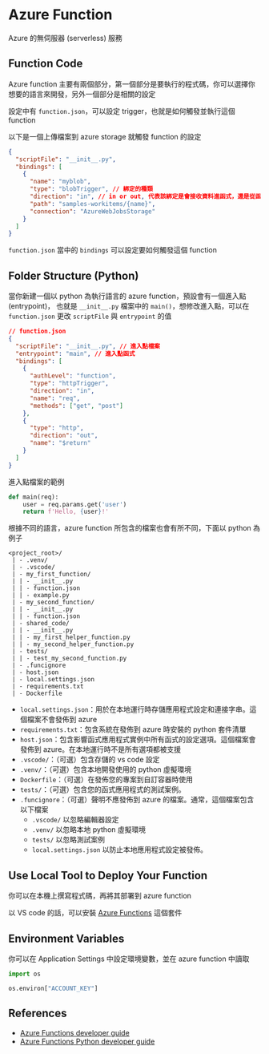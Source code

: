 # Azure Function

Azure 的無伺服器 (serverless) 服務

## Function Code

Azure function 主要有兩個部分，第一個部分是要執行的程式碼，你可以選擇你想要的語言來開發，另外一個部分是相關的設定

設定中有 `function.json`，可以設定 trigger，也就是如何觸發並執行這個 function

以下是一個上傳檔案到 azure storage 就觸發 function 的設定

```json
{
  "scriptFile": "__init__.py",
  "bindings": [
    {
      "name": "myblob",
      "type": "blobTrigger", // 綁定的種類
      "direction": "in", // in or out, 代表該綁定是會接收資料進函式，還是從函式送出資料
      "path": "samples-workitems/{name}",
      "connection": "AzureWebJobsStorage"
    }
  ]
}
```

`function.json` 當中的 `bindings` 可以設定要如何觸發這個 function

## Folder Structure (Python)

當你新建一個以 python 為執行語言的 azure function，預設會有一個進入點 (entrypoint)，
也就是 `__init__.py` 檔案中的 `main()`，想修改進入點，可以在 `function.json` 更改 `scriptFile` 與 `entrypoint` 的值

```json
// function.json
{
  "scriptFile": "__init__.py", // 進入點檔案
  "entrypoint": "main", // 進入點函式
  "bindings": [
    {
      "authLevel": "function",
      "type": "httpTrigger",
      "direction": "in",
      "name": "req",
      "methods": ["get", "post"]
    },
    {
      "type": "http",
      "direction": "out",
      "name": "$return"
    }
  ]
}
```

進入點檔案的範例

```python
def main(req):
    user = req.params.get('user')
    return f'Hello, {user}!'
```

根據不同的語言，azure function 所包含的檔案也會有所不同，下面以 python 為例子

```plaintext
<project_root>/
 | - .venv/
 | - .vscode/
 | - my_first_function/
 | | - __init__.py
 | | - function.json
 | | - example.py
 | - my_second_function/
 | | - __init__.py
 | | - function.json
 | - shared_code/
 | | - __init__.py
 | | - my_first_helper_function.py
 | | - my_second_helper_function.py
 | - tests/
 | | - test_my_second_function.py
 | - .funcignore
 | - host.json
 | - local.settings.json
 | - requirements.txt
 | - Dockerfile
```

- `local.settings.json`：用於在本地運行時存儲應用程式設定和連接字串。這個檔案不會發佈到 azure
- `requirements.txt`：包含系統在發佈到 azure 時安裝的 python 套件清單
- `host.json`：包含影響函式應用程式實例中所有函式的設定選項。這個檔案會發佈到 azure。在本地運行時不是所有選項都被支援
- `.vscode/`：（可選）包含存儲的 vs code 設定
- `.venv/`：（可選）包含本地開發使用的 python 虛擬環境
- `Dockerfile`：（可選）在發佈您的專案到自訂容器時使用
- `tests/`：（可選）包含您的函式應用程式的測試案例。
- `.funcignore`：（可選）聲明不應發佈到 azure 的檔案。通常，這個檔案包含以下檔案
  - `.vscode/` 以忽略編輯器設定
  - `.venv/` 以忽略本地 python 虛擬環境
  - `tests/` 以忽略測試案例
  - `local.settings.json` 以防止本地應用程式設定被發佈。

## Use Local Tool to Deploy Your Function

你可以在本機上撰寫程式碼，再將其部署到 azure function

以 VS code 的話，可以安裝 [Azure Functions](https://marketplace.visualstudio.com/items?itemName=ms-azuretools.vscode-azurefunctions) 這個套件

## Environment Variables

你可以在 Application Settings 中設定環境變數，並在 azure function 中讀取

```python
import os

os.environ["ACCOUNT_KEY"]
```

## References

- [Azure Functions developer guide](https://learn.microsoft.com/en-us/azure/azure-functions/functions-reference?tabs=blob)
- [Azure Functions Python developer guide](https://learn.microsoft.com/en-us/azure/azure-functions/functions-reference-python?tabs=asgi%2Capplication-level&pivots=python-mode-decorators)
